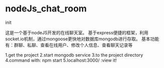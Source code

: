 # nodeJs_chat_room
init

这是一个基于nodeJS开发的在线聊天室。
基于express便捷的框架，利用socket.io机制，通过mongoose更快地对数据库mongodb进行存取。
基本功能有：群聊、私聊、查看在线用户、修改个人信息、查看聊天记录等

1.get the project
2.start mongodb service
3.to the project directory
4.command with: npm start
5.localhost:3000/   :view it!
